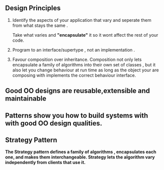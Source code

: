 ## Design Principles

1) Identify the aspects of  your application that vary and seperate them from what stays the same .

    Take what varies and <b>"encapsulate"</b> it so it wont affect the rest of your code.

2) Program to an interface/supertype , not an implementation .

3) Favour composition over inheritance. Composition not only lets encapsulate a family of algorithms into their own set of classes , but it also let you change behaviour at run time as long as the object your are composing with implements the correct behaviour interface.

## Good OO designs are reusable,extensible and maintainable
## Patterns show you how to build systems with with good OO design qualities.

## Strategy Pattern

<b>The Strategy pattern defines a family of algorithms , encapsulates each one, and makes them interchangeable. Strategy lets the algorithm vary independently from clients that use it.</b>

